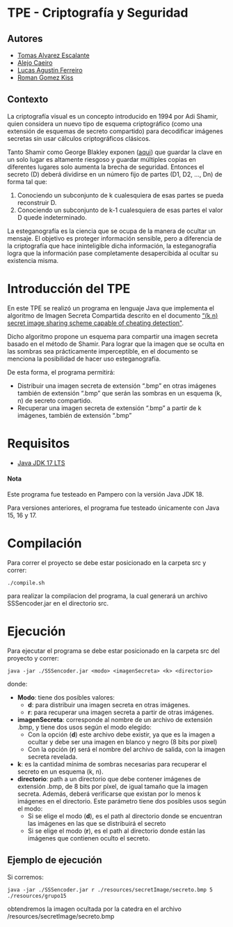 # TPE - Criptografía y Seguridad

## Autores
- [Tomas Alvarez Escalante](https://github.com/tomalvarezz)
- [Alejo Caeiro](https://github.com/AleCaeiro)
- [Lucas Agustin Ferreiro](https://github.com/lukyferreiro)
- [Roman Gomez Kiss](https://github.com/rgomezkiss)


## Contexto

La criptografía visual es un concepto introducido en 1994 por Adi Shamir, quien 
considera un nuevo tipo de esquema criptográfico (como una extensión de esquemas
de secreto compartido) para decodificar imágenes secretas sin usar cálculos criptográficos clásicos.

Tanto Shamir como George Blakley exponen ([aqui](docs/Secreto_Compartido.pdf)) que guardar
la clave en un solo lugar es altamente riesgoso y guardar múltiples copias en diferentes
lugares solo aumenta la brecha de seguridad. Entonces el secreto (D) deberá dividirse en
un número fijo de partes (D1, D2, ..., Dn) de forma tal que: 
1. Conociendo un subconjunto de k cualesquiera de esas partes se pueda reconstruir D. 
2. Conociendo un subconjunto de k-1 cualesquiera de esas partes el valor D quede indeterminado. 

La esteganografía es la ciencia que se ocupa de la manera de ocultar un mensaje.
El objetivo es proteger información sensible, pero a diferencia de la criptografía que hace
ininteligible dicha información, la esteganografía logra que la información pase completamente
desapercibida al ocultar su existencia misma. 

# Introducción del TPE

En este TPE se realizó un programa en lenguaje Java que implementa el algoritmo de Imagen
Secreta Compartida descrito en el documento [“(k,n) secret image sharing scheme capable of
cheating detection"](docs/Paper_Algoritmo.pdf).

Dicho algoritmo propone un esquema para compartir una imagen secreta basado en el método de Shamir.
Para lograr que la imagen que se oculta en las sombras sea prácticamente imperceptible, en el
documento se menciona la posibilidad de hacer uso esteganografía. 

De esta forma, el programa permitirá: 
- Distribuir una imagen secreta de extensión “.bmp” en otras imágenes también de extensión “.bmp” que serán las sombras en un esquema (k, n) de secreto compartido. 
- Recuperar una imagen secreta de extensión “.bmp” a partir de k imágenes, también de extensión “.bmp” 

# Requisitos

- [Java JDK 17 LTS](https://www.oracle.com/java/technologies/downloads/#java17)

#### Nota

Este programa fue testeado en Pampero con la versión Java JDK 18.

Para versiones anteriores, el programa fue testeado únicamente con Java 15, 16 y 17.

# Compilación

Para correr el proyecto se debe estar posicionado en la carpeta src y correr:

```shell
./compile.sh
```

para realizar la compilacion del programa, la cual generará un archivo SSSencoder.jar
en el directorio src.

# Ejecución

Para ejecutar el programa se debe estar posicionado en la carpeta src del proyecto y correr:

```shell
java -jar ./SSSencoder.jar <modo> <imagenSecreta> <k> <directorio>
```

donde:
- **Modo**: tiene dos posibles valores:
  - **d**: para distribuir una imagen secreta en otras imágenes.
  - **r**: para recuperar una imagen secreta a partir de otras imágenes.
- **imagenSecreta**: corresponde al nombre de un archivo de extensión .bmp, y tiene dos usos según el modo elegido:
  - Con la opción (**d**) este archivo debe existir, ya que es la imagen a ocultar y debe ser una imagen en blanco y negro (8 bits por pixel)
  - Con la opción (**r**) será el nombre del archivo de salida, con la imagen secreta revelada.
- **k**: es la cantidad mínima de sombras necesarias para recuperar el secreto en un esquema (k, n).
- **directorio**: path a un directorio que debe contener imágenes de extensión .bmp, de 8 bits por píxel, de igual tamaño que la imagen secreta. 
Además, deberá verificarse que existan por lo menos k imágenes en el directorio. Este parámetro tiene dos posibles usos según el modo:
  - Si se elige el modo (**d**), es el path al directorio donde se encuentran las imágenes en las que se distribuirá el secreto
  - Si se elige el modo (**r**), es el path al directorio donde están las imágenes que contienen oculto el secreto.

## Ejemplo de ejecución

Si corremos:

```shell
java -jar ./SSSencoder.jar r ./resources/secretImage/secreto.bmp 5 ./resources/grupo15 
```

obtendremos la imagen ocultada por la catedra en el archivo /resources/secretImage/secreto.bmp
